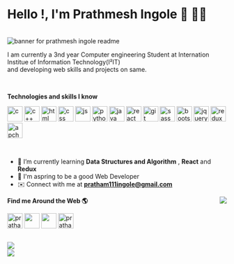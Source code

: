 # Hello !, I'm Prathmesh Ingole 🙌 👨‍💻
<br />
<img src="https://user-images.githubusercontent.com/91962775/162583011-f8623777-6795-4ac7-ad32-d1ed75f6b7ba.gif" alt="banner for prathmesh ingole readme">

<!-- <img src="https://user-images.githubusercontent.com/91962775/162559470-01e865b9-21b6-4f3f-a6b8-9edbdc00d65e.png" alt="banner for prathmesh ingole readme">
 -->
<!--  ![__________________________________________________________ (1)](https://user-images.githubusercontent.com/91962775/162583011-f8623777-6795-4ac7-ad32-d1ed75f6b7ba.gif) -->

 <br />

I am currently a 3nd year Computer engineering Student at Internation Institue of Information Technology(I²IT) 
<br />
and developing web skills and projects on same.
 
 <br    />
 
**Technologies and skills I know**
<!-- ![image](https://user-images.githubusercontent.com/91962775/162578842-46a2cd68-38c6-4e59-b549-4f0d3b6525cb.png) -->
<!-- ![image](https://user-images.githubusercontent.com/91962775/162578926-1e0d0430-7dff-46b8-a120-0bc904844248.png)
![image](https://user-images.githubusercontent.com/91962775/162579180-b9174cdc-350d-4e5e-9a30-87d0a7cdfb09.png)

![image](https://user-images.githubusercontent.com/91962775/162578950-e6382402-8f5a-43f1-964f-df84f453a78b.png) 
![image](https://user-images.githubusercontent.com/91962775/162579226-69d94071-bc4e-44ce-b06a-f1838f6b1371.png)
![image](https://user-images.githubusercontent.com/91962775/162579246-dce923f0-7720-4b8c-95fd-22c60dea3ccf.png)
![image](https://user-images.githubusercontent.com/91962775/162579262-ad53bba4-0b3a-4278-8389-7d2ff573c381.png)
![image](https://user-images.githubusercontent.com/91962775/162579299-4e5390b7-2e02-4abd-ab58-185c167ff996.png)
![image](https://user-images.githubusercontent.com/91962775/162579332-513ac8a9-76ba-4e9d-9222-d3e93bfb0bfe.png)
![image](https://user-images.githubusercontent.com/91962775/162579360-9acf6b66-01e3-4544-a446-e839f0d6e126.png)
![image-removebg-preview](https://user-images.githubusercontent.com/91962775/162583082-47c32f63-3e70-4b04-bfea-f22aa87e541b.png)
![image-removebg-preview (2)](https://user-images.githubusercontent.com/91962775/162583131-21c69ff1-bbec-4b18-92ce-34448d526178.png)
![image-removebg-preview (3)](https://user-images.githubusercontent.com/91962775/162583170-f87846b5-39e2-4663-b202-cd20db07f310.png)
![image-removebg-preview (4)](https://user-images.githubusercontent.com/91962775/162583208-669bd63e-b6b0-489b-a370-41006c704a69.png)
![image-removebg-preview (5)](https://user-images.githubusercontent.com/91962775/162583985-5dec6e07-73ad-4589-b928-d87a37572d3d.png)
![image-removebg-preview (6)](https://user-images.githubusercontent.com/91962775/162584197-3cf88eb6-8774-4d3b-83c0-459de1280a0b.png)
https://www.linkedin.com/in/prathmesh-ingole-28028a215
![image-removebg-preview (6)](https://user-images.githubusercontent.com/91962775/162584243-89e2c2df-2cd7-4483-bf68-acf70d6846b8.png)
![Uploading image-removebg-preview (7).png…]()
![image-removebg-preview (8)](https://user-images.githubusercontent.com/91962775/162584456-c37e4f8d-e3a4-4bbc-987f-3200646170e5.png)
![image-removebg-preview (9)](https://user-images.githubusercontent.com/91962775/162584558-aa3e905e-0894-48f3-82b9-3a7abd7f2c0f.png)
![image-removebg-preview (9)](https://user-images.githubusercontent.com/91962775/162584660-71fbaabc-1ff7-4f11-9b8f-659b84887c55.png)
![image-removebg-preview (11)](https://user-images.githubusercontent.com/91962775/162584727-cb2bd9a9-d763-40fd-80c6-ff801a40db8d.png)


-->

<p align="left">
<img src="https://user-images.githubusercontent.com/91962775/162578842-46a2cd68-38c6-4e59-b549-4f0d3b6525cb.png" alt="c" height="35">
<img src="https://user-images.githubusercontent.com/91962775/162578926-1e0d0430-7dff-46b8-a120-0bc904844248.png" alt="c++" height="35">
<img src="https://user-images.githubusercontent.com/91962775/162579180-b9174cdc-350d-4e5e-9a30-87d0a7cdfb09.png" alt="html" height="35">
<img src="https://user-images.githubusercontent.com/91962775/162578950-e6382402-8f5a-43f1-964f-df84f453a78b.png" alt="css" height="35">
<img src="https://user-images.githubusercontent.com/91962775/162579226-69d94071-bc4e-44ce-b06a-f1838f6b1371.png" alt="js" height="35">
<img src="https://user-images.githubusercontent.com/91962775/162579246-dce923f0-7720-4b8c-95fd-22c60dea3ccf.png" alt="python" height="35">
<img src="https://user-images.githubusercontent.com/91962775/162579262-ad53bba4-0b3a-4278-8389-7d2ff573c381.png" alt="java" height="35">
<img src="https://user-images.githubusercontent.com/91962775/162579299-4e5390b7-2e02-4abd-ab58-185c167ff996.png" alt="react" height="35">
<img src="https://user-images.githubusercontent.com/91962775/162579332-513ac8a9-76ba-4e9d-9222-d3e93bfb0bfe.png" alt="git" height="35">
<img src="https://user-images.githubusercontent.com/91962775/162579360-9acf6b66-01e3-4544-a446-e839f0d6e126.png" alt="sass" height="35">
<img src="https://user-images.githubusercontent.com/91962775/162583082-47c32f63-3e70-4b04-bfea-f22aa87e541b.png" alt="bootstrap" height="35">
<img src="https://user-images.githubusercontent.com/91962775/162583131-21c69ff1-bbec-4b18-92ce-34448d526178.png" alt="jquery" height="35">
<img src="https://user-images.githubusercontent.com/91962775/162583170-f87846b5-39e2-4663-b202-cd20db07f310.png" alt="redux" height="35">
<img src="https://user-images.githubusercontent.com/91962775/162583208-669bd63e-b6b0-489b-a370-41006c704a69.png" alt="apche cordova" height="35">
 
 </p>
 
 <br   />

 
 - 🌱  I’m currently learning **Data Structures and Algorithm** , **React** and **Redux**
 - 🎯  I'm aspring to be a good Web Developer
 - ✉️ Connect with me at **pratham111ingole@gmail.com** <img align="center" src="https://user-images.githubusercontent.com/91962775/162584727-cb2bd9a9-d763-40fd-80c6-ff801a40db8d.png" height="15"/> 

  <img align="right" src="https://github-readme-stats.vercel.app/api/top-langs/?username=IORD1&layout=compact&show_icons=true&theme=radical" />

**Find me Around the Web 🌎**
<br />
<p align="left">
<a href="https://twitter.com/Pratham_ii" target="blank"><img align="center" src="https://user-images.githubusercontent.com/91962775/162583985-5dec6e07-73ad-4589-b928-d87a37572d3d.png" alt="pratham_ii" height="35" /></a>
<a href="https://www.linkedin.com/in/prathmesh-ingole-28028a215" target="blank"><img align="center" src="https://user-images.githubusercontent.com/91962775/162584456-c37e4f8d-e3a4-4bbc-987f-3200646170e5.png" height="35"/></a>
<a href="https://www.instagram.com/prathaml._.l/" target="blank"><img align="center" src="https://user-images.githubusercontent.com/91962775/162584660-71fbaabc-1ff7-4f11-9b8f-659b84887c55.png" height="35"/></a>
<a ><img align="center" src="https://user-images.githubusercontent.com/91962775/162584727-cb2bd9a9-d763-40fd-80c6-ff801a40db8d.png" height="35" alt="pratham111ingole@gmail.com" /></a>
</p>


<br    />

<div >
 <img align="left" src="http://github-readme-streak-stats.herokuapp.com?user=IORD1&theme=radical&date_format=j%20M%5B%20Y%5D" />
 <br   />
 <img align="left" src="https://github-readme-stats.vercel.app/api?username=IORD1&show_icons=true&theme=radical" />
<!--  
 [![GitHub Streak](http://github-readme-streak-stats.herokuapp.com?user=IORD1&theme=radical&date_format=j%20M%5B%20Y%5D)](https://git.io/streak-stats)

![Pratham's GitHub stats](https://github-readme-stats.vercel.app/api?username=IORD1&show_icons=true&theme=radical) -->4
 
 
</div>
